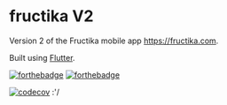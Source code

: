 # fructika V2

Version 2 of the Fructika mobile app https://fructika.com.

Built using [Flutter](https://flutter.dev/).

[![forthebadge](https://forthebadge.com/images/badges/built-with-love.svg)](https://forthebadge.com) [![forthebadge](https://forthebadge.com/images/badges/60-percent-of-the-time-works-every-time.svg)](https://forthebadge.com)

[![codecov](https://codecov.io/gh/adam7/fructikav2/branch/master/graph/badge.svg)](https://codecov.io/gh/adam7/fructikav2) :'/
